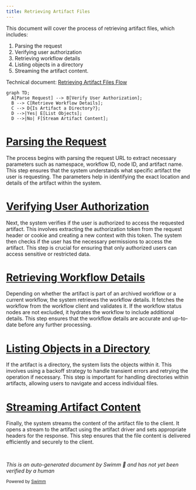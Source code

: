 ```yaml
---
title: Retrieving Artifact Files
---
```

This document will cover the process of retrieving artifact files, which includes:

1. Parsing the request
2. Verifying user authorization
3. Retrieving workflow details
4. Listing objects in a directory
5. Streaming the artifact content.

Technical document: <SwmLink doc-title="Retrieving Artifact Files Flow">[Retrieving Artifact Files Flow](/.swm/retrieving-artifact-files-flow.sk2kkibv.sw.md)</SwmLink>

```mermaid
graph TD;
  A[Parse Request] --> B[Verify User Authorization];
  B --> C[Retrieve Workflow Details];
  C --> D{Is Artifact a Directory?};
  D -->|Yes| E[List Objects];
  D -->|No| F[Stream Artifact Content];
```

# [Parsing the Request](http://localhost:5001/repos/Z2l0aHViJTNBJTNBaW50dWl0LWFyZ28td29ya2Zsb3dzLWRlbW8lM0ElM0FTd2ltbS1EZW1v/docs/sk2kkibv#handling-artifact-retrieval)

The process begins with parsing the request URL to extract necessary parameters such as namespace, workflow ID, node ID, and artifact name. This step ensures that the system understands what specific artifact the user is requesting. The parameters help in identifying the exact location and details of the artifact within the system.

# [Verifying User Authorization](http://localhost:5001/repos/Z2l0aHViJTNBJTNBaW50dWl0LWFyZ28td29ya2Zsb3dzLWRlbW8lM0ElM0FTd2ltbS1EZW1v/docs/sk2kkibv#verifying-user-authorization)

Next, the system verifies if the user is authorized to access the requested artifact. This involves extracting the authorization token from the request header or cookie and creating a new context with this token. The system then checks if the user has the necessary permissions to access the artifact. This step is crucial for ensuring that only authorized users can access sensitive or restricted data.

# [Retrieving Workflow Details](http://localhost:5001/repos/Z2l0aHViJTNBJTNBaW50dWl0LWFyZ28td29ya2Zsb3dzLWRlbW8lM0ElM0FTd2ltbS1EZW1v/docs/sk2kkibv#retrieving-workflow-details)

Depending on whether the artifact is part of an archived workflow or a current workflow, the system retrieves the workflow details. It fetches the workflow from the workflow client and validates it. If the workflow status nodes are not excluded, it hydrates the workflow to include additional details. This step ensures that the workflow details are accurate and up-to-date before any further processing.

# [Listing Objects in a Directory](http://localhost:5001/repos/Z2l0aHViJTNBJTNBaW50dWl0LWFyZ28td29ya2Zsb3dzLWRlbW8lM0ElM0FTd2ltbS1EZW1v/docs/sk2kkibv#listing-objects-in-a-directory)

If the artifact is a directory, the system lists the objects within it. This involves using a backoff strategy to handle transient errors and retrying the operation if necessary. This step is important for handling directories within artifacts, allowing users to navigate and access individual files.

# [Streaming Artifact Content](http://localhost:5001/repos/Z2l0aHViJTNBJTNBaW50dWl0LWFyZ28td29ya2Zsb3dzLWRlbW8lM0ElM0FTd2ltbS1EZW1v/docs/sk2kkibv#streaming-artifact-content)

Finally, the system streams the content of the artifact file to the client. It opens a stream to the artifact using the artifact driver and sets appropriate headers for the response. This step ensures that the file content is delivered efficiently and securely to the client.

&nbsp;

*This is an auto-generated document by Swimm 🌊 and has not yet been verified by a human*

<SwmMeta version="3.0.0" repo-id="Z2l0aHViJTNBJTNBaW50dWl0LWFyZ28td29ya2Zsb3dzLWRlbW8lM0ElM0FTd2ltbS1EZW1v" repo-name="intuit-argo-workflows-demo"><sup>Powered by [Swimm](/)</sup></SwmMeta>
